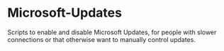 # Microsoft-Updates
Scripts to enable and disable Microsoft Updates, for people with slower connections or that otherwise want to manually control updates.
